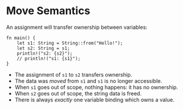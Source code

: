 # Move Semantics

An assignment will transfer ownership between variables:

```rust,editable
fn main() {
    let s1: String = String::from("Hello!");
    let s2: String = s1;
    println!("s2: {s2}");
    // println!("s1: {s1}");
}
```

* The assignment of `s1` to `s2` transfers ownership.
* The data was _moved_ from `s1` and `s1` is no longer accessible.
* When `s1` goes out of scope, nothing happens: it has no ownership.
* When `s2` goes out of scope, the string data is freed.
* There is always _exactly_ one variable binding which owns a value.
